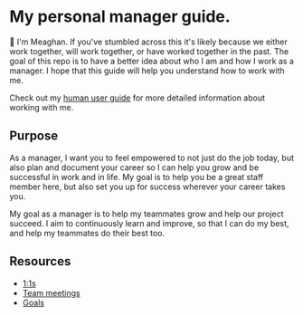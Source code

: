 # My personal manager guide.
:wave: I'm Meaghan. If you've stumbled across this it's likely because we either work together, will work together, or have worked together in the past. The goal of this repo is to have a better idea about who I am and how I work as a manager. I hope that this guide will help you understand how to work with me.

Check out my [human user guide](https://github.com/meaghanlewis/manager-guide/blob/master/human-user-guide.md) for more detailed information about working with me.

## Purpose
As a manager, I want you to feel empowered to not just do the job today, but also plan and document your career so I can help you grow and be successful in work and in life. My goal is to help you be a great staff member here, but also set you up for success wherever your career takes you.

My goal as a manager is to help my teammates grow and help our project succeed. I aim to continuously learn and improve, so that I can do my best, and help my teammates do their best too.

## Resources
- [1:1s](https://github.com/meaghanlewis/manager-guide/tree/master/1-1s)
- [Team meetings](https://github.com/meaghanlewis/manager-guide/blob/master/Meetings/README.md)
- [Goals](https://github.com/meaghanlewis/manager-guide/tree/master/Goals)
